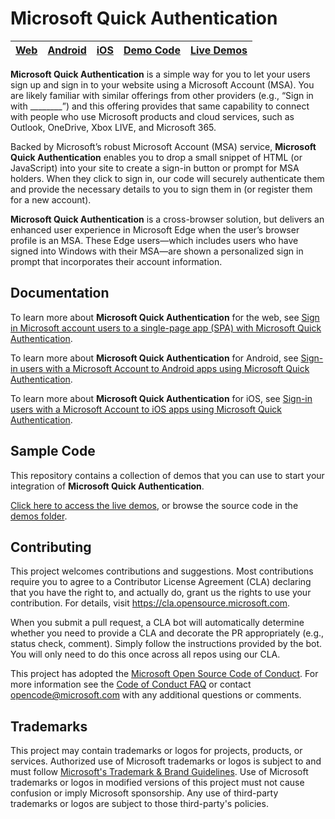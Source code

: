 # Microsoft Quick Authentication

| [Web](./docs/quick-authentication-how-to.md)| [Android](./docs/quick-authentication-android-how-to.md) | [iOS](./docs/quick-authentication-ios-how-to.md) | [Demo Code](./demos) | [Live Demos](https://quickauth.azurewebsites.net/)
|--|--|--|--|--|

**Microsoft Quick Authentication** is a simple way for you to let your users sign up and sign in to your website using a Microsoft Account (MSA). You are likely familiar with similar offerings from other providers (e.g., “Sign in with ________”) and this offering provides that same capability to connect with people who use Microsoft products and cloud services, such as Outlook, OneDrive, Xbox LIVE, and Microsoft 365.

Backed by Microsoft’s robust Microsoft Account (MSA) service, **Microsoft Quick Authentication** enables you to drop a small snippet of HTML (or JavaScript) into your site to create a sign-in button or prompt for MSA holders. When they click to sign in, our code will securely authenticate them and provide the necessary details to you to sign them in (or register them for a new account).

**Microsoft Quick Authentication** is a cross-browser solution, but delivers an enhanced user experience in Microsoft Edge when the user’s browser profile is an MSA. These Edge users—which includes users who have signed into Windows with their MSA—are shown a personalized sign in prompt that incorporates their account information.

## Documentation

To learn more about **Microsoft Quick Authentication** for the web, see [Sign in Microsoft account users to a single-page app (SPA) with Microsoft Quick Authentication](./docs/quick-authentication-how-to.md).

To learn more about **Microsoft Quick Authentication** for Android, see [Sign-in users with a Microsoft Account to Android apps using Microsoft Quick Authentication](./docs/quick-authentication-android-how-to.md).

To learn more about **Microsoft Quick Authentication** for iOS, see [Sign-in users with a Microsoft Account to iOS apps using Microsoft Quick Authentication](./docs/quick-authentication-ios-how-to.md).

## Sample Code

This repository contains a collection of demos that you can use to start your integration of **Microsoft Quick Authentication**.

[Click here to access the live demos](https://quickauth.azurewebsites.net/), or browse the source code in the [demos folder](./demos).

## Contributing

This project welcomes contributions and suggestions.  Most contributions require you to agree to a
Contributor License Agreement (CLA) declaring that you have the right to, and actually do, grant us
the rights to use your contribution. For details, visit https://cla.opensource.microsoft.com.

When you submit a pull request, a CLA bot will automatically determine whether you need to provide
a CLA and decorate the PR appropriately (e.g., status check, comment). Simply follow the instructions
provided by the bot. You will only need to do this once across all repos using our CLA.

This project has adopted the [Microsoft Open Source Code of Conduct](https://opensource.microsoft.com/codeofconduct/).
For more information see the [Code of Conduct FAQ](https://opensource.microsoft.com/codeofconduct/faq/) or
contact [opencode@microsoft.com](mailto:opencode@microsoft.com) with any additional questions or comments.

## Trademarks

This project may contain trademarks or logos for projects, products, or services. Authorized use of Microsoft 
trademarks or logos is subject to and must follow 
[Microsoft's Trademark & Brand Guidelines](https://www.microsoft.com/en-us/legal/intellectualproperty/trademarks/usage/general).
Use of Microsoft trademarks or logos in modified versions of this project must not cause confusion or imply Microsoft sponsorship.
Any use of third-party trademarks or logos are subject to those third-party's policies.

